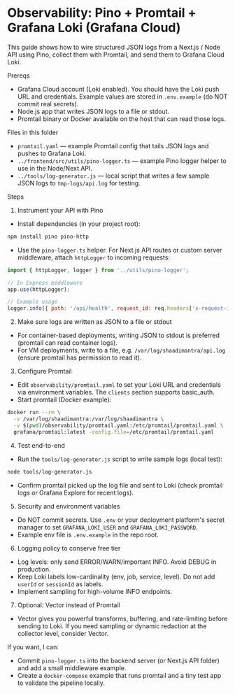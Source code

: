 # Observability: Pino + Promtail + Grafana Loki (Grafana Cloud)

This guide shows how to wire structured JSON logs from a Next.js / Node API using Pino, collect them with Promtail, and send them to Grafana Cloud Loki.

Prereqs
- Grafana Cloud account (Loki enabled). You should have the Loki push URL and credentials. Example values are stored in `.env.example` (do NOT commit real secrets).
- Node.js app that writes JSON logs to a file or stdout.
- Promtail binary or Docker available on the host that can read those logs.

Files in this folder
- `promtail.yaml` — example Promtail config that tails JSON logs and pushes to Grafana Loki.
- `../frontend/src/utils/pino-logger.ts` — example Pino logger helper to use in the Node/Next API.
- `../tools/log-generator.js` — local script that writes a few sample JSON logs to `tmp-logs/api.log` for testing.

Steps

1) Instrument your API with Pino

 - Install dependencies (in your project root):
```bash
npm install pino pino-http
```

 - Use the `pino-logger.ts` helper. For Next.js API routes or custom server middleware, attach `httpLogger` to incoming requests:

```js
import { httpLogger, logger } from '../utils/pino-logger';

// In Express middleware
app.use(httpLogger);

// Example usage
logger.info({ path: '/api/health', request_id: req.headers['x-request-id'] }, 'health check');
```

2) Make sure logs are written as JSON to a file or stdout

- For container-based deployments, writing JSON to stdout is preferred (promtail can read container logs).
- For VM deployments, write to a file, e.g. `/var/log/shaadimantra/api.log` (ensure promtail has permission to read it).

3) Configure Promtail

- Edit `observability/promtail.yaml` to set your Loki URL and credentials via environment variables. The `clients` section supports basic_auth.
- Start promtail (Docker example):

```bash
docker run --rm \
  -v /var/log/shaadimantra:/var/log/shaadimantra \
  -v $(pwd)/observability/promtail.yaml:/etc/promtail/promtail.yaml \
  grafana/promtail:latest -config.file=/etc/promtail/promtail.yaml
```

4) Test end-to-end

- Run the `tools/log-generator.js` script to write sample logs (local test):

```bash
node tools/log-generator.js
```

- Confirm promtail picked up the log file and sent to Loki (check promtail logs or Grafana Explore for recent logs).

5) Security and environment variables

- Do NOT commit secrets. Use `.env` or your deployment platform's secret manager to set `GRAFANA_LOKI_USER` and `GRAFANA_LOKI_PASSWORD`.
- Example env file is `.env.example` in the repo root.

6) Logging policy to conserve free tier

- Log levels: only send ERROR/WARN/important INFO. Avoid DEBUG in production.
- Keep Loki labels low-cardinality (env, job, service, level). Do not add `userId` or `sessionId` as labels.
- Implement sampling for high-volume INFO endpoints.

7) Optional: Vector instead of Promtail

- Vector gives you powerful transforms, buffering, and rate-limiting before sending to Loki. If you need sampling or dynamic redaction at the collector level, consider Vector.

If you want, I can:
- Commit `pino-logger.ts` into the backend server (or Next.js API folder) and add a small middleware example.
- Create a `docker-compose` example that runs promtail and a tiny test app to validate the pipeline locally.
